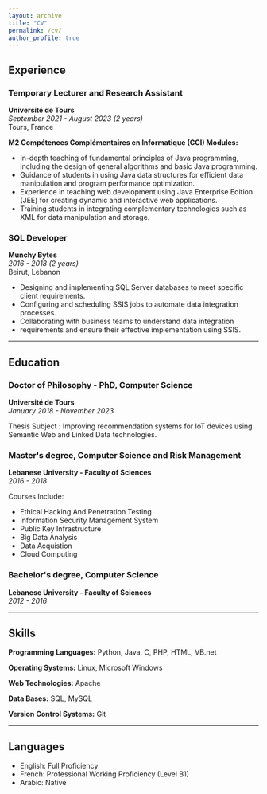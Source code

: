 ```yaml
---
layout: archive
title: "CV"
permalink: /cv/
author_profile: true
---
```


## Experience

### Temporary Lecturer and Research Assistant
**Université de Tours**  
*September 2021 - August 2023 (2 years)*  
Tours, France

**M2 Compétences Complémentaires en Informatique (CCI) Modules:**
- In-depth teaching of fundamental principles of Java programming, including the design of general algorithms and basic Java programming.
- Guidance of students in using Java data structures for efficient data manipulation and program performance optimization.
- Experience in teaching web development using Java Enterprise Edition (JEE) for creating dynamic and interactive web applications.
- Training students in integrating complementary technologies such as XML for data manipulation and storage.

### SQL Developer
**Munchy Bytes**  
*2016 - 2018 (2 years)*  
Beirut, Lebanon

- Designing and implementing SQL Server databases to meet specific client requirements.
- Configuring and scheduling SSIS jobs to automate data integration processes.
- Collaborating with business teams to understand data integration
- requirements and ensure their effective implementation using SSIS.

***

## Education

### Doctor of Philosophy - PhD, Computer Science
**Université de Tours**  
*January 2018 - November 2023*

Thesis Subject : Improving recommendation systems for IoT devices using Semantic Web and Linked Data technologies.

### Master's degree, Computer Science and Risk Management
**Lebanese University - Faculty of Sciences**  
*2016 - 2018*

Courses Include:
- Ethical Hacking And Penetration Testing
- Information Security Management System
- Public Key Infrastructure
- Big Data Analysis
- Data Acquistion
- Cloud Computing

### Bachelor's degree, Computer Science
**Lebanese University - Faculty of Sciences**  
*2012 - 2016*

***
## Skills

**Programming Languages:**
Python, Java, C, PHP, HTML, VB.net 

**Operating Systems:**
Linux, Microsoft Windows

**Web Technologies:**
Apache

**Data Bases:**
SQL, MySQL

**Version Control Systems:**
Git

***

## Languages
- English: Full Proficiency
- French: Professional Working Proficiency (Level B1)
- Arabic: Native

